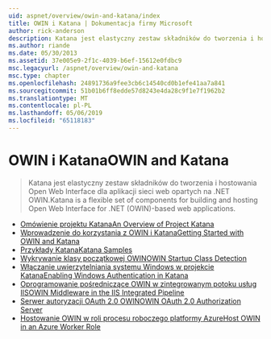 ```yaml
---
uid: aspnet/overview/owin-and-katana/index
title: OWIN i Katana | Dokumentacja firmy Microsoft
author: rick-anderson
description: Katana jest elastyczny zestaw składników do tworzenia i hostowania Open Web Interface dla aplikacji sieci web opartych na .NET OWIN.
ms.author: riande
ms.date: 05/30/2013
ms.assetid: 37e005e9-2f1c-4039-b6ef-15612e0fdbc9
msc.legacyurl: /aspnet/overview/owin-and-katana
msc.type: chapter
ms.openlocfilehash: 24891736a9fee3cb6c14540cd0b1efe41aa7a841
ms.sourcegitcommit: 51b01b6ff8edde57d8243e4da28c9f1e7f1962b2
ms.translationtype: MT
ms.contentlocale: pl-PL
ms.lasthandoff: 05/06/2019
ms.locfileid: "65118183"
---
```

# <a name="owin-and-katana"></a><span data-ttu-id="9699f-103">OWIN i Katana</span><span class="sxs-lookup"><span data-stu-id="9699f-103">OWIN and Katana</span></span>

> <span data-ttu-id="9699f-104">Katana jest elastyczny zestaw składników do tworzenia i hostowania Open Web Interface dla aplikacji sieci web opartych na .NET OWIN.</span><span class="sxs-lookup"><span data-stu-id="9699f-104">Katana is a flexible set of components for building and hosting Open Web Interface for .NET (OWIN)-based web applications.</span></span>

- [<span data-ttu-id="9699f-105">Omówienie projektu Katana</span><span class="sxs-lookup"><span data-stu-id="9699f-105">An Overview of Project Katana</span></span>](an-overview-of-project-katana.md)
- [<span data-ttu-id="9699f-106">Wprowadzenie do korzystania z OWIN i Katana</span><span class="sxs-lookup"><span data-stu-id="9699f-106">Getting Started with OWIN and Katana</span></span>](getting-started-with-owin-and-katana.md)
- [<span data-ttu-id="9699f-107">Przykłady Katana</span><span class="sxs-lookup"><span data-stu-id="9699f-107">Katana Samples</span></span>](katana-samples.md)
- [<span data-ttu-id="9699f-108">Wykrywanie klasy początkowej OWIN</span><span class="sxs-lookup"><span data-stu-id="9699f-108">OWIN Startup Class Detection</span></span>](owin-startup-class-detection.md)
- [<span data-ttu-id="9699f-109">Włączanie uwierzytelniania systemu Windows w projekcie Katana</span><span class="sxs-lookup"><span data-stu-id="9699f-109">Enabling Windows Authentication in Katana</span></span>](enabling-windows-authentication-in-katana.md)
- [<span data-ttu-id="9699f-110">Oprogramowanie pośredniczące OWIN w zintegrowanym potoku usług IIS</span><span class="sxs-lookup"><span data-stu-id="9699f-110">OWIN Middleware in the IIS Integrated Pipeline</span></span>](owin-middleware-in-the-iis-integrated-pipeline.md)
- [<span data-ttu-id="9699f-111">Serwer autoryzacji OAuth 2.0 OWIN</span><span class="sxs-lookup"><span data-stu-id="9699f-111">OWIN OAuth 2.0 Authorization Server</span></span>](owin-oauth-20-authorization-server.md)
- [<span data-ttu-id="9699f-112">Hostowanie OWIN w roli procesu roboczego platformy Azure</span><span class="sxs-lookup"><span data-stu-id="9699f-112">Host OWIN in an Azure Worker Role</span></span>](host-owin-in-an-azure-worker-role.md)
